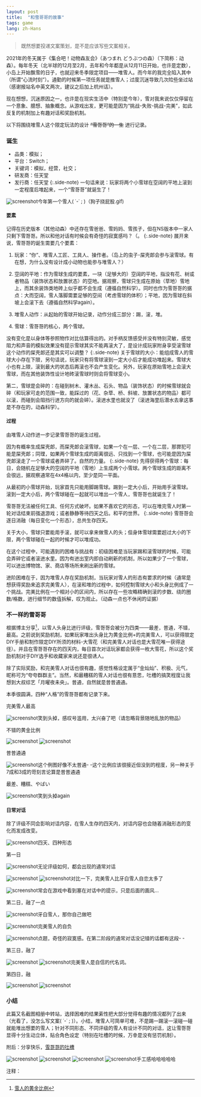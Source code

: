 ```yaml
---
layout: post
title:  "和雪哥哥的故事"
tags: game
lang: zh-Hans
---
```

><font size=2>既然想要投递文案策划，是不是应该写些文案相关。

2021年的冬天属于《集合吧！动物森友会》（あつまれ どうぶつの森）（下简称：动森）。每年冬天（北半球的12月至2月，去年和今年都是从12月11日开始，也许是定数），小岛上开始飘雪的日子，也就迎来冬季限定项目——堆雪人。而今年的我完全陷入其中（所谓“心流时刻”）。通勤的时候第一项任务就是推雪人；过度沉迷导致几次险些坐过站（感谢报站名中英文两次，建议之后加上杭州话）。

现在想想，沉迷原因之一，也许是在现实生活中（特别是今年），雪对我来说仅仅停留在一个意象、臆想、抽象概念。从游戏出发，更可能是因为“挑战-失败-挑战-完美”，如此反复的机制加上有趣对话和奖励机制。

以下将围绕堆雪人这个限定玩法的设计
~~“雪哥哥”的一生~~
进行记录。

### 诞生
- 品类：模拟；
- 平台：Switch；
- 关键词：模拟，经营，社交；
- 研发商：任天堂
- 发行商：任天堂
{:.side-note}
一句话来说：玩家将两个小雪球在空阔的平地上滚到一定程度后堆起来，一个“雪哥哥”就诞生了！

![screenshot](/assets/images/posts/220104/01.png)<font size=2>今年第一个雪人(  ˙-˙ ; )（狗子挠屁股.gif)
#### 要素
记得在历史版本（其他动森）中还存在雪爸爸、雪妈妈、雪孩子，但在NS版本中一家人只剩下雪哥哥。所以和他对话有时候会有奇怪的寂寞感吗？（。
{:.side-note}
展开来说，雪哥哥的诞生需要几个要素：
1. 玩家：“你”、堆雪人工匠、工具人、操作者。（岛上的虫子-屎壳郎会参与滚雪球。有在想，为什么没有设计成小动物也能参与堆雪人？）

2. 空阔的平地：作为雪球生成的要素，一块（足够大的）空阔的平地，指没有花、树或者物品（装饰状态和放置状态）的空地。据观察，雪球只生成在原始（草地）雪地上，而其余装饰类地砖上似乎都不会生成（遵循自然科学）。同时也作为雪哥哥的据点：大而空阔，雪人落脚需要足够的空间（考虑雪球的体积）；平地，因为雪球在斜坡上会滚下去（遵循自然科学again）。

3. 堆雪人动作：从起始的雪球开始记录，动作分成三部分：踢，滚，堆。

4. 雪球：雪哥哥的核心，两个雪球。

没有变化是以身体等参照物作对比估算得出的。对手柄反馈感受并没有特别灵敏，感觉阻力和声音的模拟效果没有提示雪球其实不能再滚大了，是设计成玩家附身享受滚雪球这个动作的屎壳郎还是其实可以调整？
{:.side-note}
关于雪球的大小：能组成雪人的雪球大小存在下限，另句话说，玩家只有将雪球滚到一定大小后才能成功堆起来。雪球大小也有上限，滚到最大的状态后再滚也不会产生变化。另外，玩家在原始雪地上会滚大雪球，而在其他装饰性设计地砖滚雪球时则会将雪球变小。

第二，雪球是会碎的：在碰到树木、灌木丛、石头、物品（装饰状态）的时候雪球就会碎（和玩家可走的范围一致，能踩过的（花、杂草、桥、斜坡、放置状态的物品）都可以滚，而碰到会阻挡行进方向的就会碎）。滚进水里也就没了（滚进海里后潜水去拿这事是不存在的，动森科学）。


#### 过程
由堆雪人动作进一步记录雪哥哥的诞生过程。

因为有概率生成屎壳郎，而屎壳郎会滚雪球，如果一个在一层、一个在二层，那罪犯可能是屎壳郎；同理，如果两个雪球生成的距离很远、只找到一个雪球，也可能是因为屎壳郎滚走了一个雪球或者弄碎了。自然的力量。
{:.side-note}
先得获得两个雪球：每日，会随机在足够大的空阔的平地（雪地）上生成两个小雪球。两个雪球生成的距离不会很远，据观察通常在4x4格以内，至少是同一平面。

从最初的小雪球开始，玩家首先只能用脚踢雪球。踢到一定大小后，开始用手滚雪球。滚到一定大小后，两个雪球碰在一起就可以堆出一个雪人，雪哥哥也就诞生了！

雪哥哥无法被任何工具、任何方式破坏。如果不喜欢它的形态，可以在堆完雪人时第一轮对话结束前强退游戏；或者静静等待四天之后。和平的世界。
{:.side-note}
雪哥哥会逐日消融（每日变化一个形态），总共生存四天。

关于大小，雪球只要能用手滚，就可以拿来做雪人的头；但身体雪球需要超过大小的下限，两个雪球碰在一起的时候才可以堆成功。

在这个过程中，可能遇到的困难与挑战有：初级困难是当玩家踢和滚雪球的时候，可能会弄碎它或者滚进水里。因为有进出室内即自动刷新的机制，所以如果少了一个雪球，可以进出博物馆、家、商店等场所来刷出新的雪球。

进阶困难在于，因为堆雪人存在奖励机制，当玩家对雪人的形态有要求的时候（通常是想获得奖励来追求完美雪人），在滚和堆的过程中，如何控制雪球大小和头身比例成了一个挑战。完美比例在一个相对小的区间内，所以存在一些攻略精确到滚的步数、绕的圈数/格数，进行细节的数值拆解，叹为观止。（动森一点也不休闲的证据）


### 不一样的雪哥哥
根据博主分享[^1]，以雪人头身比进行评级，雪哥哥会被分为四类——最差，普通，不错，最高。之前说到奖励机制，如果玩家堆出头身比为黄金比例+的完美雪人，可以获得限定DIY手册和制作限定DIY所须的材料-大雪花（和完美雪人对话也是大雪花唯一获得途径）。并且在雪哥哥存在的四天内，每日首次对话玩家都会获得一枚大雪花，所以这个奖励机制对于DIY选手和收藏家来说还是很诱人。

除了实际奖励，和完美雪人对话也很有趣，感觉性格设定属于“金灿灿”、积极、元气，昵称可为“夸夸群群主”。当然，和最糟糕的雪人对话也很有意思，吐槽的搞笑程度让我想到大叔综艺「月曜夜未央」。普通，自然就是普普通通。

本季很圆满，四种“人格”的雪哥哥都有记录下来。

完美雪人最高

![screenshot](/assets/images/posts/220104/5-1.png)<font size=2>笑到头掉，感叹号滥用，太兴奋了吧（请忽略背景随地乱放的物品）

不错的黄金比例

![screenshot](/assets/images/posts/220104/4-1.png)
![screenshot](/assets/images/posts/220104/4-2.png)

普普通通

![screenshot](/assets/images/posts/220104/3-1.png)<font size=2>这个例图好像不太普通- -这个比例应该很接近但没到的程度，另一种关于7成和3成的苛刻言论算是普普通通

最差、糟糕、やばい

![screenshot](/assets/images/posts/220104/1-1.png)<font size=2>笑到头掉again

#### 日常对话
除了评级不同会影响对话内容，在雪人生存的四天内，对话内容也会随着消融形态的变化而发成改变。

![screenshot](/assets/images/posts/220104/full.jpg)<font size=2>四天、四种形态

第一日

![screenshot](/assets/images/posts/220104/day1.jpg)<font size=2>无论评级如何，都会出现的通常对话

![screenshot](/assets/images/posts/220104/day1-1.png)
![screenshot](/assets/images/posts/220104/day1-2.jpg)<font size=2>对比一下，完美雪人比牙白雪人自恋太多了

![screenshot](/assets/images/posts/220104/day1-3.jpg)<font size=2>常会在游戏中看到塞在对话中的提示，只是后面的画风...

第二日，融了一点

![screenshot](/assets/images/posts/220104/day2.jpg)<font size=2>牙白雪人，那你自己做吧

![screenshot](/assets/images/posts/220104/day2-1.png)<font size=2>完美雪人的自负

![screenshot](/assets/images/posts/220104/day2-2.jpg)<font size=2>点题，奇怪的寂寞感。在第二阶段的通常对话没记错的话都有这段- -

第三日，融了

![screenshot](/assets/images/posts/220104/day3-1.jpg)
![screenshot](/assets/images/posts/220104/day3-2.jpg)<font size=2>完美雪人是自信的代名词。

第四日，融

![screenshot](/assets/images/posts/220104/day4-1.jpg)
![screenshot](/assets/images/posts/220104/day4-2.jpg)


### 小结
此篇又名截图相册中转站，选择困难的结果索性把大部分觉得有趣的情况都列了出来（光看了，没怎么写文案(  ˙-˙ ; )）。小结，堆雪人可简单可难，不是踢一踢滚一滚碰一碰就能堆出想要的雪人；针对不同形态、不同评级的雪人有设计不同的对话，这让雪哥哥显得十分生动立体，贴合角色设定（特别在吐槽的时候，万幸是没有惩罚机制）。

附后：分享快乐，[雪哥哥的吐槽](https://ngabbs.com/read.php?tid=29984646)

![screenshot](/assets/images/posts/220104/b1.jpg)
![screenshot](/assets/images/posts/220104/b2.jpg)
![screenshot](/assets/images/posts/220104/b3.jpg)
![screenshot](/assets/images/posts/220104/b4.jpg)<font size=2>手工感哈哈哈哈哈

注释：

[^1]:[雪人的黄金比例](https://youtu.be/0XVXIs6O6Pc?t=209)
